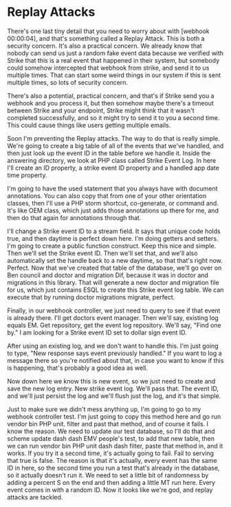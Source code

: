 # Replay Attacks

There's one last tiny detail that you need to worry about with [webhook 00:00:04], and that's something called a Replay Attack. This is both a security concern. It's also a practical concern. We already know that nobody can send us just a random fake event data because we verified with Strike that this is a real event that happened in their system, but somebody could somehow intercepted that webhook from strike, and send it to us multiple times. That can start some weird things in our system if this is sent multiple times, so lots of security concern.

There's also a potential, practical concern, and that's if Strike send you a webhook and you process it, but then somehow maybe there's a timeout between Strike and your endpoint, Strike might think that it wasn't completed successfully, and so it might try to send it to you a second time. This could cause things like users getting multiple emails.

Soon I'm preventing the Replay attacks. The way to do that is really simple. We're going to create a big table of all of the events that we've handled, and then just look up the event ID in the table before we handle it. Inside the answering directory, we look at PHP class called Strike Event Log. In here I'll create an ID property, a strike event ID property and a handled app date time property.

I'm going to have the used statement that you always have with document annotations. You can also copy that from one of your other orientation classes, then I'll use a PHP storm shortcut, co-generate, or command and. It's like OEM class, which just adds those annotations up there for me, and then do that again for annotations through that.

I'll change a Strike event ID to a stream field. It says that unique code holds true, and then daytime is perfect down here. I'm doing getters and setters. I'm going to create a public function construct. Keep this nice and simple. Then we'll set the Strike event ID. Then we'll set that, and we'll also automatically set the handle back to a new daytime, so that that's right now. Perfect. Now that we've created that table of the database, we'll go over on Ben council and doctor and migration Dif, because it was in doctor and migrations in this library. That will generate a new doctor and migration file for us, which just contains ESQL to create this Strike event log table. We can execute that by running doctor migrations migrate, perfect.

Finally, in our webhook controller, we just need to query to see if that event is already there. I'll get doctors event manager. Then we'll say, existing log equals EM. Get repository, get the event log repository. We'll say, "Find one by." I am looking for a Strike event ID set to dollar sign event ID.

After using an existing log, and we don't want to handle this. I'm just going to type, "New response says event previously handled." If you want to log a message there so you're notified about that, in case you want to know if this is happening, that's probably a good idea as well.

Now down here we know this is new event, so we just need to create and save the new log entry. New strike event log. We'll pass that. The event ID, and we'll just persist the log and we'll flush just the log, and it's that simple.

Just to make sure we didn't mess anything up, I'm going to go to my webhook controller test. I'm just going to copy this method here and go run vendor bin PHP unit.  filter and past that method, and of course it fails. I know the reason. We need to update our test database, so I'll do that and scheme update dash dash EMV people's test, to add that new table, then we can run vendor bin PHP unit dash dash filter, paste that method in, and it works. If you try it a second time, it's actually going to fail. Fail to serving that true is false. The reason is that it's actually, every event has the same ID in here, so the second time you run a test that's already in the database, so it actually doesn't run it. We need to set a little bit of randomness by adding a percent S on the end and then adding a little MT run here. Every event comes in with a random ID. Now it looks like we're god, and replay attacks are tackled.
